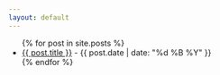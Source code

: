```yaml
---
layout: default
---
```


<ul>
  {% for post in site.posts %}
    <li>
      <a href="{{ post.url | relative_url }}">{{ post.title }}</a> - {{ post.date | date: "%d %B %Y" }}
    </li>
  {% endfor %}
</ul>
